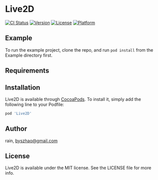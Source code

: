# Live2D

[![CI Status](https://img.shields.io/travis/rain/Live2D.svg?style=flat)](https://travis-ci.org/rain/Live2D)
[![Version](https://img.shields.io/cocoapods/v/Live2D.svg?style=flat)](https://cocoapods.org/pods/Live2D)
[![License](https://img.shields.io/cocoapods/l/Live2D.svg?style=flat)](https://cocoapods.org/pods/Live2D)
[![Platform](https://img.shields.io/cocoapods/p/Live2D.svg?style=flat)](https://cocoapods.org/pods/Live2D)

## Example

To run the example project, clone the repo, and run `pod install` from the Example directory first.

## Requirements

## Installation

Live2D is available through [CocoaPods](https://cocoapods.org). To install
it, simply add the following line to your Podfile:

```ruby
pod 'Live2D'
```

## Author

rain, byszhao@gmail.com

## License

Live2D is available under the MIT license. See the LICENSE file for more info.
